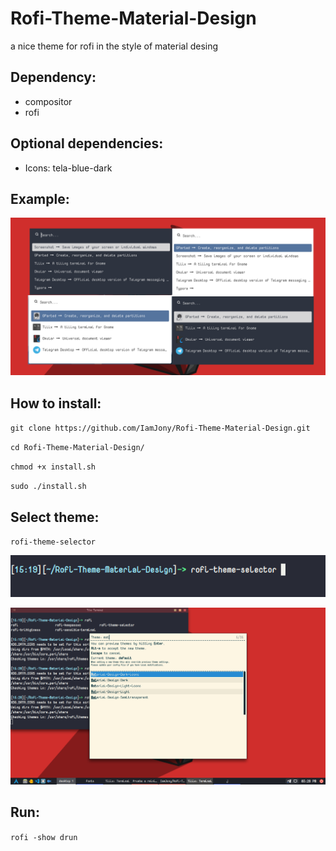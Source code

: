 # Rofi-Theme-Material-Design
a nice theme for rofi in the style of material desing


## Dependency:
* compositor
* rofi

## Optional dependencies:
* Icons: tela-blue-dark


## Example:
![GitHub Logo](/example.png)

## How to install:
`git clone https://github.com/IamJony/Rofi-Theme-Material-Design.git`

`cd Rofi-Theme-Material-Design/`

`chmod +x install.sh`

`sudo ./install.sh`

## Select theme:
`rofi-theme-selector`

![select theme](/select.png)

![select theme rofi](/rofi-selector.png)


## Run:
`rofi -show drun`
